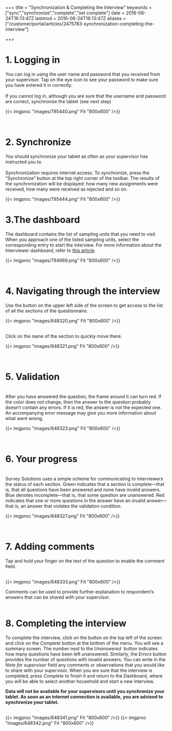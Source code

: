 ﻿+++
title = "Synchronization & Completing the Interview"
keywords = ["sync","synchronize","complete","set complete"]
date = 2016-06-24T16:13:47Z
lastmod = 2016-06-24T16:13:47Z
aliases = ["/customer/portal/articles/2475783-synchronization-completing-the-interview"]

+++

# 1. Logging in

  
  
You can log in using the user name and password that you received from
your supervisor. Tap on the eye icon to see your password to make sure
you have entered it in correctly.  
    
If you cannot log in, although you are sure that the username and
password are correct, synchronise the tablet (see next step)  
  
  
{{< imgproc "images/795440.png" Fit "800x600" />}}  
  
 

# 2. Synchronize


  
You should synchronize your tablet as often as your supervisor has
instructed you to.  
   
Synchronization requires internet access. To synchronize, press the
“Synchronize” button at the top right corner of the toolbar. The results
of the synchronization will be displayed: how many new assignments were
received, how many were received as rejected and so on.   
  
{{< imgproc "images/795444.png" Fit "800x600" />}}  
  
  

# 3.The dashboard

  
  
The dashboard contains the list of sampling units that you need to
visit. When you approach one of the listed sampling units, select the
corresponding entry to start the interview. For more information about
the Interviewer dashboard, refer to [this
article](http://support.mysurvey.solutions/customer/en/portal/articles/2835148).  
  
  
{{< imgproc "images/794969.png" Fit "800x600" />}}  
  
 

# 4. Navigating through the interview


  
  
Use the button on the upper left side of the screen to get access to the
list of all the sections of the questionnaire.  
  
  
{{< imgproc "images/648320.png" Fit "800x600" />}}  
  
   
Click on the name of the section to quickly move there.  
  
{{< imgproc "images/648321.png" Fit "800x600" />}}  
  
 

# 5. Validation


  
   
After you have answered the question, the frame around it can turn red.
If the color does not change, then the answer to the question probably
doesn’t contain any errors. If it is red, the answer is not the expected
one. An accompanying error message may give you more information about
what went wrong.  
  
  
{{< imgproc "images/648323.png" Fit "800x600" />}}  
  
 

# 6. Your progress


  
   
Survey Solutions uses a simple scheme for communicating to interviewers
the status of each section. Green indicates that a section is
complete—that is, that all questions have been answered and none have
invalid answers. Blue denotes incomplete—that is, that some question are
unanswered. Red indicates that one or more questions in the answer have
an invalid answer—that is, an answer that violates the validation
condition.   
  
  
{{< imgproc "images/648327.png" Fit "800x600" />}}  
  
 

# 7. Adding comments


  
  
Tap and hold your finger on the text of the question to enable the
comment field.  
  
   
{{< imgproc "images/648333.png" Fit "800x600" />}}  
  
Comments can be used to provide further explanation to respondent’s
answers that can be shared with your supervisor.  
 

# 8. Completing the interview


  
  
To complete the interview, click on the button on the top left of the
screen and click on the *Complete* button at the bottom of the menu. You
will see a summary screen. The number next to the *Unanswered*  button
indicates how many questions have been left unanswered. Similarly, the
*Errors* button provides the number of questions with invalid answers.
You can write in the *Note for supervisor* field any comments or
observations that you would like to share with your supervisor. When you
are sure that the interview is completed, press *Complete* to finish it
and return to the Dashboard, where you will be able to select another
household and start a new interview.  
  
**Data will not be available for your supervisors until you synchronize
your tablet. As soon as an internet connection is available, you are
advised to synchronize your tablet.**  
 

{{< imgproc "images/648341.png" Fit "800x600" />}}
{{< imgproc "images/648342.png" Fit "800x600" />}}
